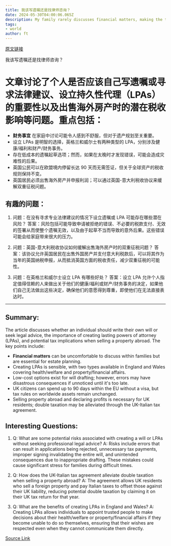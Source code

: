 ```yaml
---
title: 我该写遗嘱还是找律师咨询？
date: 2024-05-30T04:00:06.065Z
description: My family rarely discusses financial matters, making the topic quite uncomfortable
tags: 
- world
author: ft
---
```


[原文链接](https://ft.com/content/53ae42c1-6da3-4991-be10-00e2899902a6)

我该写遗嘱还是找律师咨询？

# 文章讨论了个人是否应该自己写遗嘱或寻求法律建议、设立**持久性代理**（LPAs）的重要性以及出售海外房产时的潜在税收影响等问题。重点包括：

- **财务事宜** 在家庭中讨论可能令人感到不舒服，但对于遗产规划至关重要。
- 设立 LPAs 是明智的选择，英格兰和威尔士有两种类型的 LPA，分别涉及健康/福利和财产/财务事务。
- 存在低成本的遗嘱起草选项；然而，如果在太晚时才发现错误，可能会造成灾难性的后果。
- 英国公民可以在欧盟境内停留长达 90 天而无需签证，但关于全球资产的税收规则保持不变。
- 英国居民必须出售海外房产并申报利润；可以通过英国-意大利税收协议来缓解双重征税问题。

## 有趣的问题：

1. 问题：在没有寻求专业法律建议的情况下设立遗嘱或 LPA 可能存在哪些潜在风险？
   答案：风险包括可能导致申请被拒绝的错误、不必要的税款支付、无效的签署从而使整个遗嘱无效，以及由于起草不当而导致的意外后果。这些错误可能会给家庭带来很大的压力。

2. 问题：英国-意大利税收协议如何缓解出售海外房产时的双重征税问题？
   答案：该协议允许英国居民在出售外国房产并支付意大利税款后，可以将其作为当年的英国纳税申报，从而抵消英国方面的税收责任，减少双重征税的可能性。

3. 问题：在英格兰和威尔士设立 LPA 有哪些好处？
   答案：设立 LPA 允许个人指定值得信赖的人来做出关于他们的健康/福利或财产/财务事务的决定，如果他们自己无法做出这些决定，确保他们的意愿得到尊重，即使他们在无法直接表达时。

---

## Summary:
The article discusses whether an individual should write their own will or seek legal advice, the importance of creating lasting powers of attorney (LPAs), and potential tax implications when selling a property abroad. The key points include:

- **Financial matters** can be uncomfortable to discuss within families but are essential for estate planning.
- Creating LPAs is sensible, with two types available in England and Wales covering health/welfare and property/financial affairs.
- Low-cost options exist for will drafting; however, errors may have disastrous consequences if unnoticed until it's too late.
- UK citizens can spend up to 90 days within the EU without a visa, but tax rules on worldwide assets remain unchanged.
- Selling property abroad and declaring profits is necessary for UK residents; double taxation may be alleviated through the UK-Italian tax agreement.

## Interesting Questions:
1. Q: What are some potential risks associated with creating a will or LPAs without seeking professional legal advice?
   A: Risks include errors that can result in applications being rejected, unnecessary tax payments, improper signing invalidating the entire will, and unintended consequences due to inappropriate drafting. These mistakes could cause significant stress for families during difficult times.
   
2. Q: How does the UK-Italian tax agreement alleviate double taxation when selling a property abroad?
   A: The agreement allows UK residents who sell a foreign property and pay Italian taxes to offset those against their UK liability, reducing potential double taxation by claiming it on their UK tax return for that year.
   
3. Q: What are the benefits of creating LPAs in England and Wales?
   A: Creating LPAs allows individuals to appoint trusted people to make decisions about their health/welfare or property/financial affairs if they become unable to do so themselves, ensuring that their wishes are respected even when they cannot communicate them directly.

[Source Link](https://ft.com/content/53ae42c1-6da3-4991-be10-00e2899902a6)


